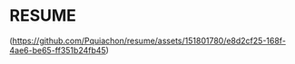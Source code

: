 # RESUME

(https://github.com/Pquiachon/resume/assets/151801780/e8d2cf25-168f-4ae6-be65-ff351b24fb45)
